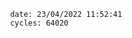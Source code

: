 

                date: 23/04/2022 11:52:41
                cycles: 64020

                         
